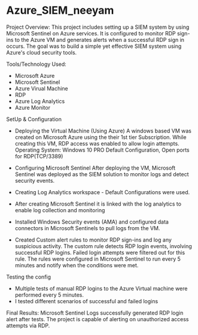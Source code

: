 # Azure_SIEM_neeyam

Project Overview:
This project includes setting up a SIEM system by using Microsoft Sentinel on Azure services. 
It is configured to monitor RDP sign-ins to the Azure VM and generates alerts when a successful RDP sign in occurs.
The goal was to build a simple yet effective SIEM system using Azure's cloud security tools.

Tools/Technology Used:
- Microsoft Azure
- Microsoft Sentinel
- Azure Virual Machine
- RDP
- Azure Log Analytics
- Azure Monitor

SetUp & Configuration 
- Deploying the Virtual Machine (Using Azure)
  A windows based VM was created on Microsoft Azure using the their 1st tier Subscription. While creating this VM, RDP access was enabled to allow login attempts.
  Operating System: Windows 10 PRO
  Default Configuration, Open ports for RDP(TCP/3389)

- Configuring Microsoft Sentinel
After deploying the VM, Microsoft Sentinel was deployed as the SIEM solution to monitor logs and detect security events.
- Creating Log Analytics workspace - Default Configurations were used. 
- After creating Microsoft Sentinel it is linked with the log analytics to enable log collection and monitoring
- Installed Windows Security events (AMA) and configured data connectors in Microsoft Sentinels to pull logs from the VM.

- Created Custom alert rules to monitor RDP sign-ins and log any suspicious activity.
The custom rule detects RDP login events, involving successful RDP logins. Failed login attempts were filtered out for this rule.
The rules were configured in Microsoft Sentinel to run every 5 minutes and notify when the conditions were met.

Testing the config
- Multiple tests of manual RDP logins to the Azure Virtual machine were performed every 5 minutes.
- I tested different scenarios of successful and failed logins

Final Results:
Microsoft Sentinel Logs successfully generated RDP login alert after tests. 
The project is capable of alerting on unauthorized access attempts via RDP. 


